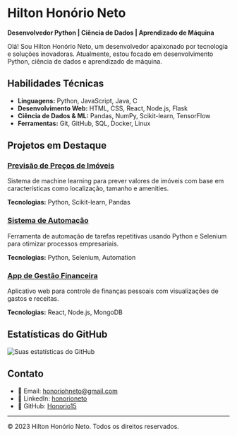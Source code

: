 # Hilton Honório Neto

**Desenvolvedor Python | Ciência de Dados | Aprendizado de Máquina**

Olá! Sou Hilton Honório Neto, um desenvolvedor apaixonado por tecnologia e soluções inovadoras. Atualmente, estou focado em desenvolvimento Python, ciência de dados e aprendizado de máquina.

## Habilidades Técnicas

- **Linguagens:** Python, JavaScript, Java, C
- **Desenvolvimento Web:** HTML, CSS, React, Node.js, Flask
- **Ciência de Dados & ML:** Pandas, NumPy, Scikit-learn, TensorFlow
- **Ferramentas:** Git, GitHub, SQL, Docker, Linux

## Projetos em Destaque

### [Previsão de Preços de Imóveis](https://github.com/Honorio15/)
Sistema de machine learning para prever valores de imóveis com base em características como localização, tamanho e amenities.

**Tecnologias:** Python, Scikit-learn, Pandas

### [Sistema de Automação](https://github.com/Honorio15/)
Ferramenta de automação de tarefas repetitivas usando Python e Selenium para otimizar processos empresariais.

**Tecnologias:** Python, Selenium, Automation

### [App de Gestão Financeira](https://github.com/Honorio15/)
Aplicativo web para controle de finanças pessoais com visualizações de gastos e receitas.

**Tecnologias:** React, Node.js, MongoDB

## Estatísticas do GitHub

![Suas estatísticas do GitHub](https://github-readme-stats.vercel.app/api?username=Honorio15&show_icons=true&theme=radical)

## Contato

- 📧 Email: honoriohneto@gmail.com
- 💼 LinkedIn: [honorioneto](https://www.linkedin.com/in/hilton-hon%C3%B3rio-neto-51b302249/)
- 🔗 GitHub: [Honorio15](https://github.com/Honorio15)

---

© 2023 Hilton Honório Neto. Todos os direitos reservados.
